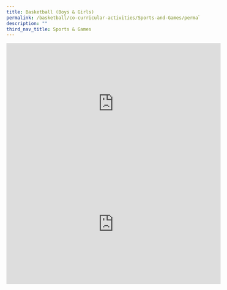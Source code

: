 ```yaml
---
title: Basketball (Boys & Girls)
permalink: /basketball/co-curricular-activities/Sports-and-Games/permalink
description: ""
third_nav_title: Sports & Games
---
```

<iframe width="560" height="315" src="https://www.youtube.com/embed/Qxn7S6zhjlA" title="YouTube video player" frameborder="0" allow="accelerometer; autoplay; clipboard-write; encrypted-media; gyroscope; picture-in-picture" allowfullscreen></iframe>

<br>

<iframe width="560" height="315" src="https://www.youtube.com/embed/1z6JVOeBPAk" title="YouTube video player" frameborder="0" allow="accelerometer; autoplay; clipboard-write; encrypted-media; gyroscope; picture-in-picture" allowfullscreen></iframe>